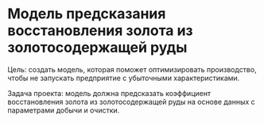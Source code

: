 # Модель предсказания восстановления золота из золотосодержащей руды

Цель: создать модель, которая поможет оптимизировать производство, чтобы не запускать предприятие с убыточными характеристиками.

Задача проекта: модель должна предсказать коэффициент восстановления золота из золотосодержащей руды на основе данных с параметрами добычи и очистки.